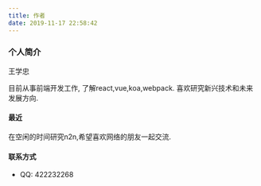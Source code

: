 ```yaml
---
title: 作者
date: 2019-11-17 22:58:42
---
```

### 个人简介

王学忠

目前从事前端开发工作,
了解react,vue,koa,webpack.
喜欢研究新兴技术和未来发展方向.

#### 最近

在空闲的时间研究n2n,希望喜欢网络的朋友一起交流.

#### 联系方式

- QQ: 422232268
